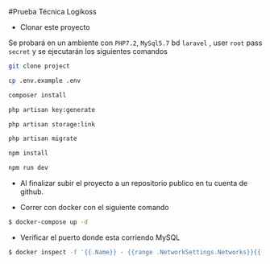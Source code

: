 #Prueba Técnica Logikoss

- Clonar este proyecto

Se probará en un ambiente con `PHP7.2`, `MySql5.7` bd `laravel` , user `root` pass `secret`  y se ejecutarán los siguientes comandos

```bash
git clone project
```
```bash
cp .env.example .env
```
```bash
composer install
```
```bash
php artisan key:generate
```
```bash
php artisan storage:link
```
```bash
php artisan migrate
```
```bash
npm install
```
```bash
npm run dev
```
- Al finalizar subir el proyecto a un repositorio publico en tu cuenta de github.

- Correr con docker con el siguiente comando

```bash
$ docker-compose up -d
```
- Verificar el puerto donde esta corriendo MySQL

```bash
$ docker inspect -f '{{.Name}} - {{range .NetworkSettings.Networks}}{{.IPAddress}}{{end}}' $(docker ps -aq)
```